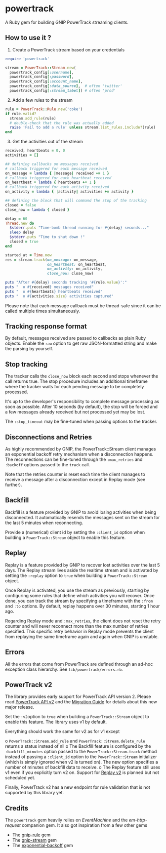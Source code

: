 # powertrack
A Ruby gem for building GNIP PowerTrack streaming clients.

## How to use it ?

1. Create a PowerTrack stream based on your credentials

  ```ruby
  require 'powertrack'

  stream = PowerTrack::Stream.new(
    powertrack_config[:username],
    powertrack_config[:password],
    powertrack_config[:account_name],
    powertrack_config[:data_source],  # often 'twitter'
    powertrack_config[:stream_label]) # often 'prod'
  ```

2. Add a few rules to the stream

  ```ruby
  rule = PowerTrack::Rule.new('coke')
  if rule.valid?
    stream.add_rule(rule)
    # double-check that the rule was actually added
    raise 'Fail to add a rule' unless stream.list_rules.include?(rule)
  end
  ```

3. Get the activities out of the stream

  ```ruby
  received, heartbeats = 0, 0
  activities = []

  ## defining callbacks on messages received
  # callback triggered for each message received
  on_message = lambda { |message| received += 1 }
  # callback triggered for each heartbeat received
  on_heartbeat = lambda { heartbeats += 1 }
  # callback triggered for each activity received
  on_activity = lambda { |activity| activities += activity }

  ## defining the block that will command the stop of the tracking
  closed = false
  close_now = lambda { closed }

  delay = 60
  Thread.new do
    $stderr.puts "Time-bomb thread running for #{delay} seconds..."
    sleep delay
    $stderr.puts "Time to shut down !"
    closed = true
  end

  started_at = Time.now
  res = stream.track(on_message: on_message,
                     on_heartbeat: on_heartbeat,
                     on_activity: on_activity,
                     close_now: close_now)

  puts "After #{delay} seconds tracking '#{rule.value}':"
  puts "  o #{received} messages received"
  puts "  o #{heartbeats} heartbeats received"
  puts "  o #{activities.size} activities captured"
  ```

Please note that each message callback must be thread-safe since it can be called
multiple times simultaneously.

## Tracking response format

By default, messages received are passed to callbacks as plain Ruby objects. Enable
the ```raw``` option to get raw JSON-formatted string and make the parsing by
yourself.

## Stop tracking

The tracker calls the ```close_now``` block each second and stops whenever the call
returns true. The stop procedure includes an additional timeframe where the tracker
waits for each pending message to be completely processed.

It's up to the developer's responsibility to complete message processing as soon as
possible. After 10 seconds (by default), the stop will be forced and a few messages
already received but not processed yet may be lost.

The ```:stop_timeout``` may be fine-tuned when passing options to the tracker.

## Disconnections and Retries

As highly recommended by GNIP, the PowerTrack::Stream client manages an exponential
backoff retry mechanism when a disconnection happens. The reconnections can be
fine-tuned through the ```:max_retries``` and ```:backoff``` options passed to
the ```track``` call.

Note that the retries counter is reset each time the client manages to receive
a message after a disconnection except in Replay mode (see further).

## Backfill

Backfill is a feature provided by GNIP to avoid losing activities when being
disconnected. It automatically resends the messages sent on the stream for the
last 5 minutes when reconnecting.

Provide a (numerical) client id by setting the ```:client_id``` option when
building a ```PowerTrack::Stream``` object to enable this feature.

## Replay

Replay is a feature provided by GNIP to recover lost activities over the last
5 days. The Replay stream lives aside the realtime stream and is activated
by setting the ```:replay``` option to ```true``` when building a ```PowerTrack::Stream```
object.

Once Replay is activated, you use the stream as previously, starting by
configuring some rules that define which activities you will recover. Once done,
you can track the stream by specifying a timeframe with the ```:from```
and ```:to``` options. By default, replay happens over 30 minutes, starting 1
hour ago.

Regarding Replay mode and ```:max_retries```, the client does not reset the
retry counter and will never reconnect more than the max number of retries
specified. This specific retry behavior in Replay mode prevents the client from
replaying the same timeframe again and again when GNIP is unstable.

## Errors

All the errors that come from PowerTrack are defined through an ad-hoc exception
class hierarchy. See ```lib/powertrack/errors.rb```.

## PowerTrack v2

The library provides early support for PowerTrack API version 2. Please read
[PowerTrack API v2](http://support.gnip.com/apis/powertrack2.0/index.html) and
the [Migration Guide](http://support.gnip.com/apis/powertrack2.0/transition.html)
for details about this new major release.

Set the ```:v2```option to ```true``` when building a ```PowerTrack::Stream```
object to enable this feature. The library uses v1 by default.

Everything should work the same for v2 as for v1 except

o ```PowerTrack::Stream.add_rule``` and ```PowerTrack::Stream.delete_rule```
  returns a status instead of nil
o The Backfill feature is configured by the ```:backfill_minutes``` option passed
  to the ```PowerTrack::Stream.track``` method instead of passing a ```:client_id```
  option to the ```PowerTrack::Stream``` initializer (which is simply ignored
  when v2 is turned on). The new option specifies a number of minutes of backfill
  data to receive.
o The Replay feature still uses v1 even if you explicitly turn v2 on. Support
  for [Replay v2](http://support.gnip.com/apis/replay2.0/api_reference.html) is
  planned but not scheduled yet.

Finally, PowerTrack v2 has a new endpoint for rule validation that is not
supported by this library yet.

## Credits

The ```powertrack``` gem heavily relies on *EventMachine* and the *em-http-request*
companion gem. It also got inspiration from a few other gems

* The [gnip-rule](https://github.com/singlebrook/gnip-rule) gem
* The [gnip-stream](https://github.com/rweald/gnip-stream) gem
* The [exponential-backoff](https://github.com/pawelpacana/exponential-backoff) gem
